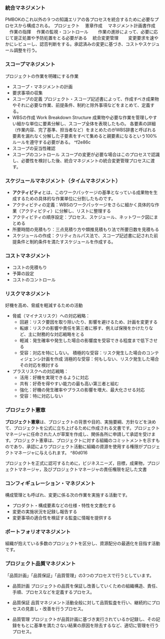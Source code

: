 ### 統合マネジメント
PMBOKのこれ以外の９つの知識エリアの各プロセスを統合するために必要なプロセスから構成される。
プロジェクト
　憲章作成
　マネジメント計画書作成
　作業の指揮
　作業の監視・コントロール
　　作業の進捗によって、必要に応じて是正処置や予防処置をとる必要がある
　統合変更管理
　　変更要求を速やかにレビューし、認否判断をする。承認済みの変更に基づき、コストやスケジュール調整を行う。

### スコープマネジメント
プロジェクトの作業を明確にする作業
- スコープ・マネジメントの計画
- 要求事項の収集
- スコープの定義
  プロジェクト・スコープ記述書によって、作成すべき成果物やそれに必要な作業、前提条件、制約と除外事項などをまとめて、定義する。
- WBSの作成
  Work Breakdown Structure
  成果物や必要な作業を管理しやすい細かな単位に要素分解し、スコープ全体を表現したもの。
  各要素の詳細（作業内容、完了基準、担当者など）をまとめたのがWBS辞書と呼ばれる
  要素を漏れなく分解した子要素をすべて集めると親要素になるという100%ルールを遵守する必要がある。 ^f2e86c
- スコープの妥当性確認
- スコープのコントロール
  スコープの変更が必要な場合はこのプロセスで認識し、必要性を検討した後、統合マネジメントの統合変更管理プロセスに渡す。

### スケジュールマネジメント（タイムマネジメント）
- **アクティビティ**とは、このワークパッケージの基準となっている成果物を生成するための具体的な作業単位に分割したものです。
- アクティビティの定義：WBSのワークパッケージをさらに細かく具体的な作業（アクティビティ）に分解し、リストに整理する
- アクティビティの順序設定：プロセス、スケジュール、ネットワーク図にまとめる
- 所要時間の見積もり：三点見積り方や類推見積もり法で所要日数を見積もる
- スケジュールの作成：クリティカルパス法で、スコープ記述書に記された前提条件と制約条件を満たすスケジュールを作成する。

### コストマネジメント
- コストの見積もり
- 予算の設定
- コストのコントロール

### リスクマネジメント
好機を高め、脅威を軽減するための活動

- 脅威（マイナスリスク）への対応戦略：
  - 回避：リスク要因を取り除いたり、影響を避けるため、計画を変更する
  - 転嫁：リスクの影響や責任を第三者に移す、例えば保険をかけたりなど、主に財務的な対応戦略をとる
  - 軽減：発生確率や発生した場合の影響度を受容できる程度まで低下させる
  - 受容：対応を特にしない。
    積極的な受容：リスク発生した場合のコンティジェンシ計画を作成
    消極的な受容：何もしない、リスク発生した場合その対応を検討する
- プラスリスクへの対応戦略：
  - 活用：好機を実現できるように対応
  - 共有：好奇を得やすい能力の最も高い第三者と組む
  - 強化：好機の発生確率やプラスの影響を増大、最大化させる対応
  - 受容：特に対応しない


### プロジェクト憲章
**プロジェクト憲章**は、プロジェクトの背景や目的、実施要綱、方針などを決めて、プロジェクトを公式に立ち上げるために作成される文書です。プロジェクトマネージャに任命された人が草案を作成し、関係各所に申請して承認を受けます。プロジェクト憲章は、プロジェクトに対する組織のコミットメントを示すものであり、承認によりプロジェクト活動に組織の資源を使用する権限がプロジェクトマネージャに与えられます。 ^80d016

プロジェクトを正式に認可するために，ビジネスニーズ，目標，成果物，プロジェクトマネージャ，及びプロジェクトマネージャの責任権限を記した文書

### **コンフィギュレーション・マネジメント**
構成管理とも呼ばれ、変更に係る次の作業を実施する活動です。

- プロダクト・構成要素などの仕様・特性を文書化する
- 変更の実施状況を記録し報告する
- 変更事項の適合性を検証する監査に情報を提供する

### ポートフォリオマネジメント
組織が抱えている多数のプロジェクトを区分し、資源配分の最適化を目指す活動です。

### プロジェクト品質マネジメント
「品質計画」「品質保証」「品質管理」の3つのプロセスで行うとしています。

- 品質計画
プロジェクトの品質を保証し改善していくための組織構造、責任、手順、プロセスなどを定義するプロセス。

- 品質保証
品質マネジメント活動全般に対して品質監査を行い、継続的にプロセスの見直し・改善を行うプロセス。

- 品質管理
プロジェクトが品質計画に基づき実行されているか記録し、その記録をもとに基準を満たさない結果の原因を除去するなど、適切に管理を行うプロセス。